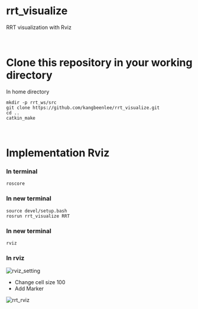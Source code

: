 # rrt_visualize
RRT visualization with Rviz

<br/>

# Clone this repository in your working directory
In home directory

```
mkdir -p rrt_ws/src
git clone https://github.com/kangbeenlee/rrt_visualize.git
cd ..
catkin_make
```

<br/>

# Implementation Rviz
### In terminal
```
roscore
```

### In new terminal
```
source devel/setup.bash
rosrun rrt_visualize RRT
```

### In new terminal
```
rviz
```

### In rviz
![rviz_setting](https://user-images.githubusercontent.com/81845189/178102797-dc9a4e80-f98c-4d3e-ae8b-23b6478a40d1.png)
* Change cell size 100
* Add Marker

![rrt_rviz](https://user-images.githubusercontent.com/81845189/178102796-f538a629-14b4-441e-943d-0b05fba87179.png)
